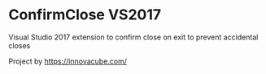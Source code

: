 # ConfirmClose VS2017
Visual Studio 2017 extension to confirm close on exit to prevent accidental closes

Project by https://innovacube.com/
